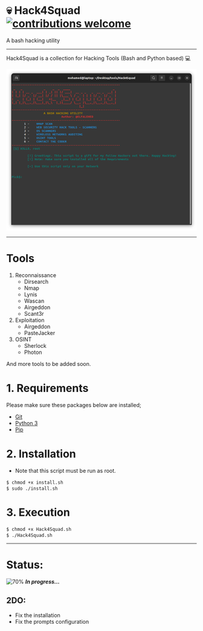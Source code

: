 # :skull: Hack4Squad  [![contributions welcome](https://img.shields.io/badge/contributions-welcome-brightgreen.svg?steyle=flat)](https://github.com/dwyl/esta/issues) [](https://img.shields.io/badge/Linux-FCC624?style=for-the-badge&logo=linux&logoColor=black)

A bash hacking utility 

---

Hack4Squad is a collection for Hacking Tools (Bash and Python based) :computer: <br />


<img src="./website/public/banner.png"/>

---

# Tools

1. Reconnaissance
   - Dirsearch
   - Nmap
   - Lynis
   - Wascan
   - Airgeddon
   - Scant3r
2. Exploitation
   - Airgeddon
   - PasteJacker	
3. OSINT
   - Sherlock
   - Photon

And more tools to be added soon.

# 1. Requirements

Please make sure these packages below are installed;

- [Git](https://git-scm.com/book/en/v2/Getting-Started-Installing-Git)
- [Python 3](https://docs.python-guide.org/starting/install3/linux/)
- [Pip](https://pip.pypa.io/en/stable/installing/)

# 2. Installation

- Note that this script must be run as root.

```Shell
$ chmod +x install.sh
$ sudo ./install.sh
```

# 3. Execution

```Shell
$ chmod +x Hack4Squad.sh
$ ./Hack4Squad.sh
```

---

# Status:

![70%](https://progress-bar.dev/70) **_In progress..._**

## 2DO:

- Fix the installation 
- Fix the prompts configuration

<br />
